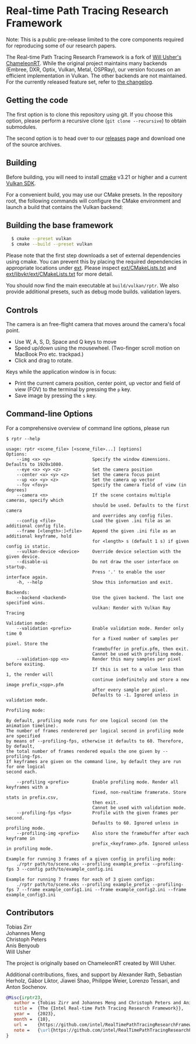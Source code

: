 # Real-time Path Tracing Research Framework

Note: This is a public pre-release limited to the core components
required for reproducing some of our research papers.

<!---
-->

The Real-time Path Tracing Research Framework is a fork of
[Will Usher's ChameleonRT](https://github.com/Twinklebear/ChameleonRT). While the
original project maintains many backends (Embree, DXR, Optix, Vulkan, Metal, OSPRay),
our version focuses on an efficient implementation in Vulkan. The other backends
are not maintained. For the currently released feature set, refer to [the changelog](CHANGELOG.md).

## Getting the code

The first option is to clone this repository using git. If you choose this option,
please perform a recursive clone (`git clone --recursive`) to obtain submodules.

The second option is to head over to our [releases](releases) page and download one of the source archives.

<!---
-->

## Building

Before building, you will need to install [cmake](https://cmake.org) v3.21 or higher
and a current [Vulkan SDK](https://vulkan.lunarg.com/).

For a convenient build, you may use our CMake presets. In the repository root,
the following commands will configure the CMake environment and launch a build
that contains the Vulkan backend:

<!---
-->
## Building the base framework

```sh
  $ cmake --preset vulkan
  $ cmake --build --preset vulkan
```

Please note that the first step downloads a set of external dependencies using cmake.
You can prevent this by placing the required dependencies in appropriate locations
under [ext](ext). Please inspect [ext/CMakeLists.txt](ext/CMakeLists.txt)
and [ext/libvkr/ext/CMakeLists.txt](ext/libvkr/ext/CMakeLists.txt) for more detail.

You should now find the main executable at `build/vulkan/rptr`. We also
provide additional presets, such as debug mode builds.
validation layers.


<!---
-->
## Controls

The camera is an free-flight camera that moves around the camera's focal point.

- Use W, A, S, D, Space and Q keys to move
- Speed up/down using the mousewheel. (Two-finger scroll motion on MacBook Pro etc. trackpad.)
- Click and drag to rotate.

Keys while the application window is in focus:

- Print the current camera position, center point, up vector and field of view (FOV) to the terminal by pressing the `p` key.
- Save image by pressing the `s` key.

## Command-line Options

For a comprehensive overview of command line options, please run

```shell
$ rptr --help

usage: rptr <scene_file> [<scene_file>...] [options]
Options:
	--img <x> <y>                Specify the window dimensions. Defaults to 1920x1080.
	--eye <x> <y> <z>            Set the camera position
	--center <x> <y> <z>         Set the camera focus point
	--up <x> <y> <z>             Set the camera up vector
	--fov <fovy>                 Specify the camera field of view (in degrees)
	--camera <n>                 If the scene contains multiple cameras, specify which
	                             should be used. Defaults to the first camera
	                             and overrides any config files.
	--config <file>              Load the given .ini file as an additional config file.
	--frame [<length>:]<file>    Append the given .ini file as an additional keyframe, hold 
	                             for <length> s (default 1 s) if given config is static.
	--vulkan-device <device>     Override device selection with the given device.
	--disable-ui                 Do not draw the user interface on startup.
	                             Press '.' to enable the user interface again.
	-h, --help                   Show this information and exit.

Backends:
	--backend <backend>          Use the given backend. The last one specified wins.
	                             vulkan: Render with Vulkan Ray Tracing

Validation mode:
	--validation <prefix>        Enable validation mode. Render only time 0
	                             for a fixed number of samples per pixel. Store the
	                             framebuffer in prefix.pfm, then exit.
	                             Cannot be used with profiling mode.
	--validation-spp <n>         Render this many samples per pixel before exiting.
	                             If this is set to a value less than 1, the render will
	                             continue indefinitely and store a new image prefix_<spp>.pfm
	                             after every sample per pixel.
	                             Defaults to -1. Ignored unless in validation mode.

Profiling mode:

By default, profiling mode runs for one logical second (on the animation timeline).
The number of frames renderered per logical second in profiling mode are specified
by means of --profiling-fps, otherwise it defaults to 60. Therefore, by default,
the total number of frames rendered equals the one given by --profiling-fps.
If keyframes are given on the command line, by default they are run for one logical
second each.

	--profiling <prefix>         Enable profiling mode. Render all keyframes with a
	                             fixed, non-realtime framerate. Store stats in prefix.csv,
	                             then exit.
	                             Cannot be used with validation mode.
	--profiling-fps <fps>        Profile with the given frames per second.
	                             Defaults to 60. Ignored unless in profiling mode.
	--profiling-img <prefix>     Also store the framebuffer after each keyframe in
	                             prefix_<keyframe>.pfm. Ignored unless in profiling mode.

Example for running 3 frames of a given config in profiling mode:
	./rptr path/to/scene.vks --profiling example_prefix --profiling-fps 3 --config path/to/example_config.ini

Example for running 7 frames for each of 3 given configs:
	./rptr path/to/scene.vks --profiling example_prefix --profiling-fps 7 --frame example_config1.ini --frame example_config2.ini --frame example_config3.ini
```

## Contributors

Tobias Zirr \
Johannes Meng \
Christoph Peters \
Anis Benyoub \
Will Usher

The project is originally based on ChameleonRT created by Will Usher.

Additional contributions, fixes, and support by Alexander Rath, Sebastian Herholz,
Gábor Liktor, Jiawei Shao, Philippe Weier, Lorenzo Tessari, and Anton Sochenov.

```bibtex
@Misc{irptr23,
   author = {Tobias Zirr and Johannes Meng and Christoph Peters and Anis Benyoub and Will Usher},
   title =  {The {Intel Real-time Path Tracing Research Framework}},
   year =   {2023},
   month =  {10},
   url =    {https://github.com/intel/RealTimePathTracingResearchFramework},
   note =   {\url{https://github.com/intel/RealTimePathTracingResearchFramework}}
}
```

